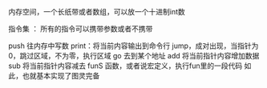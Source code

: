 内存空间，一个长纸带或者数组，可以放一个十进制int数

指令集 ：
所有的指令可以携带参数或者不携带

push 往内存中写数
print：将当前内容输出到命令行
jump，成对出现，当指针为0，跳过区域，不为零，执行区域
go 去到某个地址
add 将当前指针内容增加数据
sub 将当前指针内容减去
funS 函数，或者说宏定义，执行fun里的一段代码
如此，也就基本实现了图灵完备